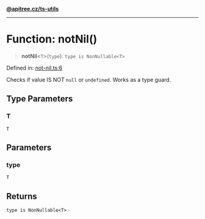 [**@apitree.cz/ts-utils**](../README.md)

---

# Function: notNil()

> **notNil**\<`T`\>(`type`): `type is NonNullable<T>`

Defined in: [not-nil.ts:6](https://github.com/ApiTreeCZ/toolbox/blob/main/packages/ts-utils/src/not-nil.ts#L6)

Checks if value IS NOT `null` or `undefined`. Works as a type guard.

## Type Parameters

### T

`T`

## Parameters

### type

`T`

## Returns

`type is NonNullable<T>`
